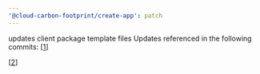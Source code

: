 ```yaml
---
'@cloud-carbon-footprint/create-app': patch
---
```


updates client package template files
Updates referenced in the following commits:
[[1](https://github.com/cloud-carbon-footprint/cloud-carbon-footprint/commit/2ebb5fe08f90c97717d1b332f1a6e3f2f1aabfbb)]

[[2](https://github.com/cloud-carbon-footprint/cloud-carbon-footprint/commit/1b7f05dddf0effa78523e5dcb3cc4ca176974ca5)]